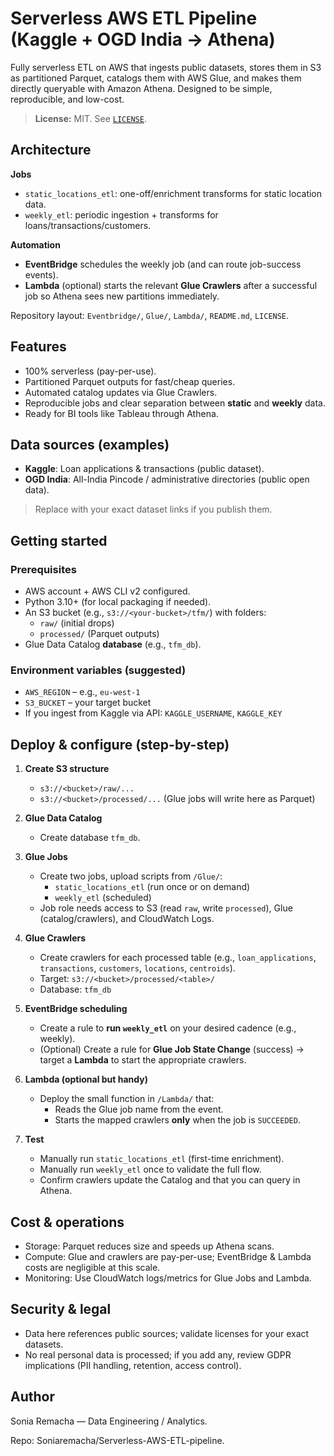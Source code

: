 # Serverless AWS ETL Pipeline (Kaggle + OGD India → Athena)

Fully serverless ETL on AWS that ingests public datasets, stores them in S3 as partitioned Parquet, catalogs them with AWS Glue, and makes them directly queryable with Amazon Athena. Designed to be simple, reproducible, and low-cost.

> **License:** MIT. See [`LICENSE`](./LICENSE).



## Architecture


**Jobs**
- `static_locations_etl`: one-off/enrichment transforms for static location data.
- `weekly_etl`: periodic ingestion + transforms for loans/transactions/customers.

**Automation**
- **EventBridge** schedules the weekly job (and can route job-success events).
- **Lambda** (optional) starts the relevant **Glue Crawlers** after a successful job so Athena sees new partitions immediately.

Repository layout: `Eventbridge/`, `Glue/`, `Lambda/`, `README.md`, `LICENSE`. 



## Features

- 100% serverless (pay-per-use).  
- Partitioned Parquet outputs for fast/cheap queries.  
- Automated catalog updates via Glue Crawlers.  
- Reproducible jobs and clear separation between **static** and **weekly** data.  
- Ready for BI tools like Tableau through Athena.



## Data sources (examples)

- **Kaggle**: Loan applications & transactions (public dataset).  
- **OGD India**: All-India Pincode / administrative directories (public open data).

> Replace with your exact dataset links if you publish them.



## Getting started

### Prerequisites
- AWS account + AWS CLI v2 configured.
- Python 3.10+ (for local packaging if needed).
- An S3 bucket (e.g., `s3://<your-bucket>/tfm/`) with folders:
  - `raw/` (initial drops)
  - `processed/` (Parquet outputs)
- Glue Data Catalog **database** (e.g., `tfm_db`).

### Environment variables (suggested)
- `AWS_REGION` – e.g., `eu-west-1`
- `S3_BUCKET` – your target bucket
- If you ingest from Kaggle via API: `KAGGLE_USERNAME`, `KAGGLE_KEY`



## Deploy & configure (step-by-step)

1. **Create S3 structure**
   - `s3://<bucket>/raw/...`
   - `s3://<bucket>/processed/...` (Glue jobs will write here as Parquet)

2. **Glue Data Catalog**
   - Create database `tfm_db`.

3. **Glue Jobs**
   - Create two jobs, upload scripts from `/Glue/`:
     - `static_locations_etl` (run once or on demand)
     - `weekly_etl` (scheduled)
   - Job role needs access to S3 (read `raw`, write `processed`), Glue (catalog/crawlers), and CloudWatch Logs.

4. **Glue Crawlers**
   - Create crawlers for each processed table (e.g., `loan_applications`, `transactions`, `customers`, `locations`, `centroids`).
   - Target: `s3://<bucket>/processed/<table>/`
   - Database: `tfm_db`

5. **EventBridge scheduling**
   - Create a rule to **run `weekly_etl`** on your desired cadence (e.g., weekly).
   - (Optional) Create a rule for **Glue Job State Change** (success) → target a **Lambda** to start the appropriate crawlers.

6. **Lambda (optional but handy)**
   - Deploy the small function in `/Lambda/` that:
     - Reads the Glue job name from the event.
     - Starts the mapped crawlers **only** when the job is `SUCCEEDED`.

7. **Test**
   - Manually run `static_locations_etl` (first-time enrichment).
   - Manually run `weekly_etl` once to validate the full flow.
   - Confirm crawlers update the Catalog and that you can query in Athena.



## Cost & operations

- Storage: Parquet reduces size and speeds up Athena scans.
- Compute: Glue and crawlers are pay-per-use; EventBridge & Lambda costs are negligible at this scale.
- Monitoring: Use CloudWatch logs/metrics for Glue Jobs and Lambda.



## Security & legal

- Data here references public sources; validate licenses for your exact datasets.
- No real personal data is processed; if you add any, review GDPR implications (PII handling, retention, access control).



## Author

Sonia Remacha — Data Engineering / Analytics.

Repo: Soniaremacha/Serverless-AWS-ETL-pipeline.
